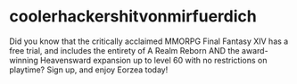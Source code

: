# coolerhackershitvonmirfuerdich
Did you know that the critically acclaimed MMORPG Final Fantasy XIV has a free trial, and includes the entirety of A Realm Reborn AND the award-winning Heavensward expansion up to level 60 with no restrictions on playtime? Sign up, and enjoy Eorzea today!

